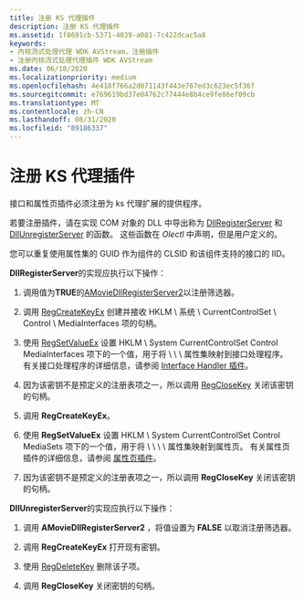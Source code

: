 ```yaml
---
title: 注册 KS 代理插件
description: 注册 KS 代理插件
ms.assetid: 1f8691cb-5371-4039-a081-7c422dcac5a8
keywords:
- 内核流式处理代理 WDK AVStream，注册插件
- 注册内核流式处理代理插件 WDK AVStream
ms.date: 06/18/2020
ms.localizationpriority: medium
ms.openlocfilehash: 4e418f766a2d071143f443e767ed3c623ec5f36f
ms.sourcegitcommit: e769619bd37e04762c77444e8b4ce9fe86ef09cb
ms.translationtype: MT
ms.contentlocale: zh-CN
ms.lasthandoff: 08/31/2020
ms.locfileid: "89186337"
---
```

# <a name="registering-ks-proxy-plug-ins"></a>注册 KS 代理插件

接口和属性页插件必须注册为 ks 代理扩展的提供程序。

若要注册插件，请在实现 COM 对象的 DLL 中导出称为 [DllRegisterServer](/windows/win32/api/olectl/nf-olectl-dllregisterserver) 和 [DllUnregisterServer](/windows/win32/api/olectl/nf-olectl-dllunregisterserver) 的函数。 这些函数在 *Olectl* 中声明，但是用户定义的。

您可以重复使用属性集的 GUID 作为组件的 CLSID 和该组件支持的接口的 IID。

**DllRegisterServer**的实现应执行以下操作：

1. 调用值为**TRUE**的[AMovieDllRegisterServer2](/previous-versions//ms778973(v=vs.85))以注册筛选器。

1. 调用 [RegCreateKeyEx](/windows/win32/api/winreg/nf-winreg-regcreatekeyexa) 创建并接收 HKLM \\ 系统 \\ CurrentControlSet \\ Control \\ MediaInterfaces 项的句柄。

1. 使用 [RegSetValueEx](/windows/win32/api/winreg/nf-winreg-regsetvalueexa) 设置 HKLM \\ System CurrentControlSet Control MediaInterfaces 项下的一个值，用于将 \\ \\ \\ 属性集映射到接口处理程序。 有关接口处理程序的详细信息，请参阅 [Interface Handler 插件](interface-handler-plug-in.md)。

1. 因为该密钥不是预定义的注册表项之一，所以调用 [RegCloseKey](/windows/win32/api/winreg/nf-winreg-regclosekey) 关闭该密钥的句柄。

1. 调用 **RegCreateKeyEx**。

1. 使用 **RegSetValueEx** 设置 HKLM \\ System CurrentControlSet Control MediaSets 项下的一个值，用于将 \\ \\ \\ \\ 属性集映射到属性页。 有关属性页插件的详细信息，请参阅 [属性页插件](property-page-plug-in.md)。

1. 因为该密钥不是预定义的注册表项之一，所以调用 **RegCloseKey** 关闭该密钥的句柄。

**DllUnregisterServer**的实现应执行以下操作：

1. 调用 **AMovieDllRegisterServer2** ，将值设置为 **FALSE** 以取消注册筛选器。

1. 调用 **RegCreateKeyEx** 打开现有密钥。

1. 使用 [RegDeleteKey](/windows/win32/api/winreg/nf-winreg-regdeletekeya) 删除该子项。

1. 调用 **RegCloseKey** 关闭密钥的句柄。